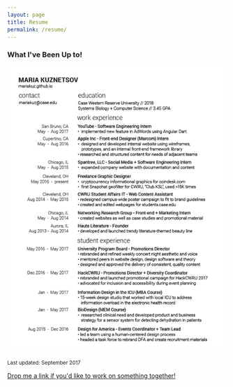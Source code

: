 ```yaml
---
layout: page
title: Resume
permalink: /resume/
---
```

### What I've Been Up to!
![My Resume](/images/maria_kuznetsov_resume_f17-01.png)

<small> Last updated: September 2017 </small>

<a href="mailto:mariakuz@case.edu"> Drop me a link if you'd like to work on something together!</a>
